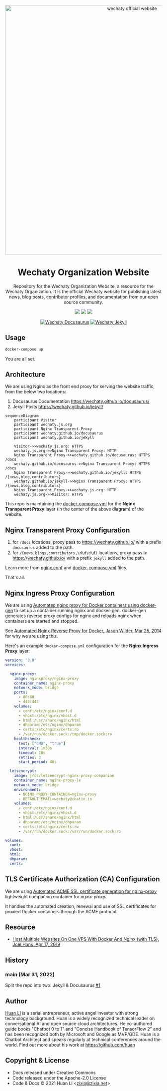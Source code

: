 <div align="center">
<a href="https://wechaty.js.org">
  <img src="https://github.com/wechaty/wechaty.js.org/blob/main/docs/images/wechaty-website.png" alt="wechaty official website" height ="auto" width="800" />
</a>
<br />
<h1>Wechaty Organization Website</h1>
<p>
Repository for the Wechaty Organization Website, a resource for the Wechaty Organization. It is the official Wechaty website for publishing latest news, blog posts, contributor profiles, and documentation from our open source community.
</p>
<p align="center">
<a href="https://github.com/wechaty/wechaty.js.org" alt="GitHub contributors">
<img src="https://img.shields.io/github/contributors/wechaty/wechaty.js.org.svg" /></a>
<a href="https://github.com/wechaty/wechaty.js.org" alt="GitHub issues by-label">
<img src="https://img.shields.io/github/issues/wechaty/wechaty.js.org" /></a>
<a href="https://gitter.im/wechaty/wechaty" alt="Gitter">
<img src="https://img.shields.io/badge/Gitter-@layer5.svg?logo=slack" /></a>
</p>

[![Wechaty Docusaurus](https://github.com/wechaty/docusaurus/workflows/Wechaty%20Docusaurus/badge.svg)](https://github.com/wechaty/wechaty.js.org/actions?query=workflow%3A%22Docusaurus%22)
[![Wechaty Jekyll](https://github.com/wechaty/jekyll/workflows/Wechaty%20Jekyll/badge.svg)](https://github.com/wechaty/wechaty.js.org/actions?query=workflow%3A%22Jekyll%22)

</div>

## Usage

```sh
docker-compose up
```

You are all set.

## Architecture

We are using Nginx as the front end proxy for serving the website traffic, from the below two locations:

1. Docusaurus Documentation <https://wechaty.github.io/docusaurus/>
1. Jekyll Posts <https://wechaty.github.io/jekyll/>

```mermaid
sequenceDiagram
    participant Visitor
    participant wechaty.js.org
    participant Nginx Transparent Proxy
    participant wechaty.github.io/docusaurus
    participant wechaty.github.io/jekyll

    Visitor->>wechaty.js.org: HTTPS
    wechaty.js.org->>Nginx Transparent Proxy: HTTP
    Nginx Transparent Proxy->>wechaty.github.io/docusaurus: HTTPS /docs
    wechaty.github.io/docusaurus->>Nginx Transparent Proxy: HTTPS /docs
    Nginx Transparent Proxy->>wechaty.github.io/jekyll: HTTPS /{news,blog,contributors}
    wechaty.github.io/jekyll->>Nginx Transparent Proxy: HTTPS /{news,blog,contributors}
    Nginx Transparent Proxy->>wechaty.js.org: HTTP
    wechaty.js.org->>Visitor: HTTPS
```

This repo is maintaining the [docker-compose.yml](docker-compose.yml) for the **Nginx Transparent Proxy** layer (in the center of the above diagram) of the website.

## Nginx Transparent Proxy Configuration

1. for `/docs` locations, proxy pass to <https://wechaty.github.io/> with a prefix `docusaurus` added to the path.
1. for `/{news,blogs,contributors,\d\d\d\d}` locations, proxy pass to <https://wechaty.github.io/> with a prefix `jekyll` added to the path.

Learn more from [nginx.conf](nginx.conf) and [docker-compose.yml](docker-compose.yml) files.

That's all.

## Nginx Ingress Proxy Configuration

We are using [Automated nginx proxy for Docker containers using docker-gen](https://github.com/nginx-proxy/nginx-proxy) to set up a container running nginx and docker-gen. docker-gen generates reverse proxy configs for nginx and reloads nginx when containers are started and stopped.

See [Automated Nginx Reverse Proxy for Docker, Jason Wilder, Mar 25, 2014](http://jasonwilder.com/blog/2014/03/25/automated-nginx-reverse-proxy-for-docker/) for why we are using this.

Here's an example `docker-compose.yml` configuration for the **Nginx Ingress Proxy** layer:

```yaml
version: '3.8'
services:

  nginx-proxy:
    image: nginxproxy/nginx-proxy
    container_name: nginx-proxy
    network_mode: bridge
    ports:
      - 80:80
      - 443:443
    volumes:
      - conf:/etc/nginx/conf.d
      - vhost:/etc/nginx/vhost.d
      - html:/usr/share/nginx/html
      - dhparam:/etc/nginx/dhparam
      - certs:/etc/nginx/certs:ro
      - /var/run/docker.sock:/tmp/docker.sock:ro
    healthcheck:
      test: ["CMD", "true"]
      interval: 1m30s
      timeout: 10s
      retries: 3
      start_period: 40s

  letsencrypt:
    image: jrcs/letsencrypt-nginx-proxy-companion
    container_name: nginx-proxy-le
    network_mode: bridge
    environment:
      - NGINX_PROXY_CONTAINER=nginx-proxy
      - DEFAULT_EMAIL=wechaty@chatie.io
    volumes:
      - conf:/etc/nginx/conf.d
      - vhost:/etc/nginx/vhost.d
      - html:/usr/share/nginx/html
      - dhparam:/etc/nginx/dhparam
      - certs:/etc/nginx/certs:rw
      - /var/run/docker.sock:/var/run/docker.sock:ro

volumes:
  conf:
  vhost:
  html:
  dhparam:
  certs:
```

## TLS Certificate Authorization (CA) Configuration

We are using [Automated ACME SSL certificate generation for nginx-proxy](https://github.com/nginx-proxy/acme-companion) lightweight companion container for nginx-proxy.

It handles the automated creation, renewal and use of SSL certificates for proxied Docker containers through the ACME protocol.

## Resource

- [Host Multiple Websites On One VPS With Docker And Nginx (with TLS), Joel Hans, Apr 17, 2019](https://blog.ssdnodes.com/blog/host-multiple-websites-docker-nginx/)

## History

### main (Mar 31, 2022)

Split the repo into two: Jekyll & Docusaurus [#1](https://github.com/wechaty/wechaty.js.org/issues/1)

## Author

[Huan LI](http://linkedin.com/in/zixia) is a serial entrepreneur, active angel investor with strong technology background.
Huan is a widely recognized technical leader on conversational AI and open source cloud architectures.
He co-authored guide books "Chatbot 0 to 1" and "Concise Handbook of TensorFlow 2"
and has been recognized both by Microsoft and Google as MVP/GDE.
Huan is a Chatbot Architect and speaks regularly at technical conferences around the world.
Find out more about his work at <https://github.com/huan>

## Copyright & License

- Docs released under Creative Commons
- Code released under the Apache-2.0 License
- Code & Docs © 2021 Huan LI \<zixia@zixia.net\>
